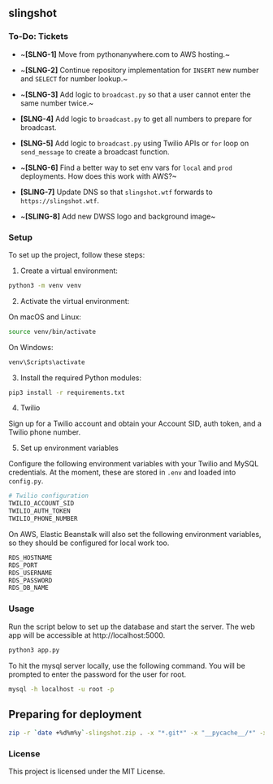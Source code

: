 ## slingshot

### To-Do: Tickets 

- ~**[SLNG-1]** Move from pythonanywhere.com to AWS hosting.~

- ~**[SLNG-2]** Continue repository implementation for `INSERT` new number and `SELECT` for number lookup.~

- ~**[SLNG-3]** Add logic to `broadcast.py` so that a user cannot enter the same number twice.~

- **[SLNG-4]** Add logic to `broadcast.py` to get all numbers to prepare for broadcast. 

- **[SLNG-5]** Add logic to `broadcast.py` using Twilio APIs or `for` loop on `send_message` to create a broadcast function.

- ~**[SLNG-6]** Find a better way to set env vars for `local` and `prod` deployments. How does this work with AWS?~

- **[SLING-7]** Update DNS so that `slingshot.wtf` forwards to `https://slingshot.wtf`. 

- ~**[SLING-8]** Add new DWSS logo and background image~


### Setup
To set up the project, follow these steps:

1. Create a virtual environment:

```zsh
python3 -m venv venv
```

2. Activate the virtual environment:

On macOS and Linux:
```zsh
source venv/bin/activate
```

On Windows:
```zsh
venv\Scripts\activate
```

3. Install the required Python modules:

```zsh
pip3 install -r requirements.txt
```

4. Twilio 

Sign up for a Twilio account and obtain your Account SID, auth token, and a Twilio phone number.

5. Set up environment variables

Configure the following environment variables with your Twilio and MySQL credentials. At the moment, these are stored in `.env` and loaded into `config.py`. 

```python
# Twilio configuration
TWILIO_ACCOUNT_SID
TWILIO_AUTH_TOKEN
TWILIO_PHONE_NUMBER
```

On AWS, Elastic Beanstalk will also set the following environment variables, so they should be configured for local work too.
```python
RDS_HOSTNAME
RDS_PORT
RDS_USERNAME
RDS_PASSWORD
RDS_DB_NAME
```


### Usage
Run the script below to set up the database and start the server.  The web app will be accessible at http://localhost:5000.

```zsh
python3 app.py
```

To hit the mysql server locally, use the following command. You will be prompted to enter the password for the user for root.

```zsh
mysql -h localhost -u root -p
```

## Preparing for deployment
```zsh
zip -r `date +%d%m%y`-slingshot.zip . -x "*.git*" -x "__pycache__/*" -x "*.env" -x "*.vscode*" -x "venv/*"
```

### License
This project is licensed under the MIT License.